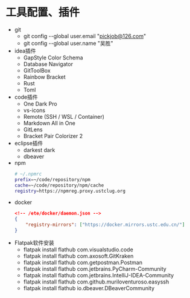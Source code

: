 # 工具配置、插件
- git
  - git config --global user.email "pickjob@126.com"
  - git config --global user.name "吴胜"
- idea插件
  - GapStyle Color Schema
  - Database Navigator
  - GitToolBox
  - Rainbow Bracket
  - Rust
  - Toml
- code插件
  - One Dark Pro
  - vs-icons
  - Remote (SSH / WSL / Container)
  - Markdown All in One
  - GitLens
  - Bracket Pair Colorizer 2
- eclipse插件
  - darkest dark
  - dbeaver
- npm
    ```bash
    # ~/.npmrc
    prefix=~/code/repository/npm
    cache=~/code/repository/npm/cache
    registry=https://npmreg.proxy.ustclug.org
    ```
- docker
    ```json
    <!-- /ete/docker/daemon.json -->
    {
        "registry-mirrors": ["https://docker.mirrors.ustc.edu.cn/"]
    }
    ```
- Flatpak软件安装
  - flatpak install flathub com.visualstudio.code
  - flatpak install flathub com.axosoft.GitKraken
  - flatpak install flathub com.getpostman.Postman
  - flatpak install flathub com.jetbrains.PyCharm-Community
  - flatpak install flathub com.jetbrains.IntelliJ-IDEA-Community
  - flatpak install flathub com.github.muriloventuroso.easyssh
  - flatpak install flathub io.dbeaver.DBeaverCommunity